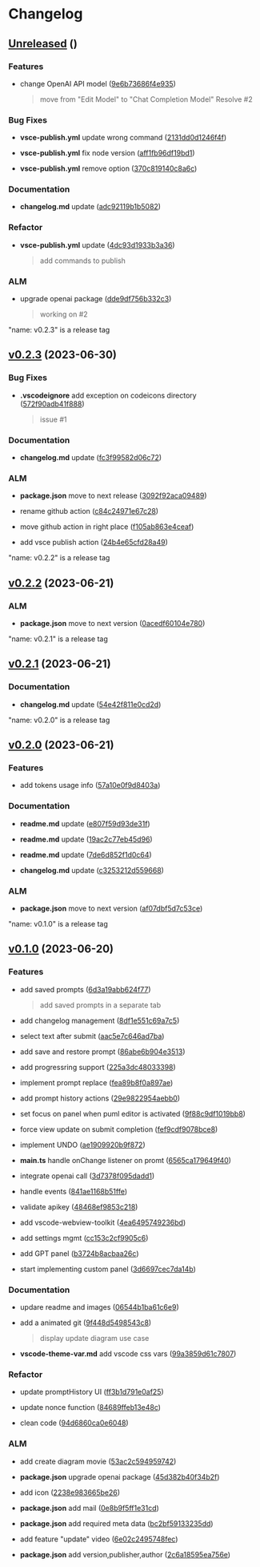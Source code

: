 # Changelog



## [Unreleased](https://github.com/bsorrentino/vscode-plantuml-gpt.git/releases/tag/Unreleased) ()

### Features

 *  change OpenAI API model ([9e6b73686f4e935](https://github.com/bsorrentino/vscode-plantuml-gpt.git/commit/9e6b73686f4e9356ea01304890de3c2309cf11cd))
     > move from &quot;Edit Model&quot; to &quot;Chat Completion Model&quot;
     > Resolve #2
   

### Bug Fixes

 -  **vsce-publish.yml**  update wrong command ([2131dd0d1246f4f](https://github.com/bsorrentino/vscode-plantuml-gpt.git/commit/2131dd0d1246f4f01e36f8fcb3393c9d6c052f69))

 -  **vsce-publish.yml**  fix node version ([aff1fb96df19bd1](https://github.com/bsorrentino/vscode-plantuml-gpt.git/commit/aff1fb96df19bd1dae1f36cb7a08284b685d6cd3))

 -  **vsce-publish.yml**  remove option ([370c819140c8a6c](https://github.com/bsorrentino/vscode-plantuml-gpt.git/commit/370c819140c8a6c8ddaa9480126c8a02f2eb74bf))


### Documentation

 -  **changelog.md**  update ([adc92119b1b5082](https://github.com/bsorrentino/vscode-plantuml-gpt.git/commit/adc92119b1b50822eb1191841ebbbf8e550a4431))


### Refactor

 -  **vsce-publish.yml**  update ([4dc93d1933b3a36](https://github.com/bsorrentino/vscode-plantuml-gpt.git/commit/4dc93d1933b3a36f3f7913ab2a4226729232f0ca))
     > add commands to publish


### ALM 

 -  upgrade openai package ([dde9df756b332c3](https://github.com/bsorrentino/vscode-plantuml-gpt.git/commit/dde9df756b332c3c0d44c2f447b8a190e3ad751f))
     > working on #2



"name: v0.2.3" is a release tag

## [v0.2.3](https://github.com/bsorrentino/vscode-plantuml-gpt.git/releases/tag/v0.2.3) (2023-06-30)


### Bug Fixes

 -  **.vscodeignore**  add exception on codeicons directory ([572f90adb41f888](https://github.com/bsorrentino/vscode-plantuml-gpt.git/commit/572f90adb41f888f0ebf7a4520d90f5e41bc4379))
     > issue #1


### Documentation

 -  **changelog.md**  update ([fc3f99582d06c72](https://github.com/bsorrentino/vscode-plantuml-gpt.git/commit/fc3f99582d06c721b0bcbcf71c9cad9d867171f6))



### ALM 

 -  **package.json**  move to next release ([3092f92aca09489](https://github.com/bsorrentino/vscode-plantuml-gpt.git/commit/3092f92aca09489341edd141d93c4aea7ce4905f))

 -  rename github action ([c84c24971e67c28](https://github.com/bsorrentino/vscode-plantuml-gpt.git/commit/c84c24971e67c28eece9f3f9d81dd09126a56fe3))

 -  move github action in right place ([f105ab863e4ceaf](https://github.com/bsorrentino/vscode-plantuml-gpt.git/commit/f105ab863e4ceaf9112d9e3a3996ad97473db6e7))

 -  add vsce publish action ([24b4e65cfd28a49](https://github.com/bsorrentino/vscode-plantuml-gpt.git/commit/24b4e65cfd28a4937ff3d2ca9a554b602053d3f2))



"name: v0.2.2" is a release tag

## [v0.2.2](https://github.com/bsorrentino/vscode-plantuml-gpt.git/releases/tag/v0.2.2) (2023-06-21)





### ALM 

 -  **package.json**  move to next version ([0acedf60104e780](https://github.com/bsorrentino/vscode-plantuml-gpt.git/commit/0acedf60104e7805beb7be7dde6c182e6603304c))



"name: v0.2.1" is a release tag

## [v0.2.1](https://github.com/bsorrentino/vscode-plantuml-gpt.git/releases/tag/v0.2.1) (2023-06-21)



### Documentation

 -  **changelog.md**  update ([54e42f811e0cd2d](https://github.com/bsorrentino/vscode-plantuml-gpt.git/commit/54e42f811e0cd2d99d8ed64a764a0bb008bfcfb2))





"name: v0.2.0" is a release tag

## [v0.2.0](https://github.com/bsorrentino/vscode-plantuml-gpt.git/releases/tag/v0.2.0) (2023-06-21)

### Features

 *  add tokens usage info ([57a10e0f9d8403a](https://github.com/bsorrentino/vscode-plantuml-gpt.git/commit/57a10e0f9d8403a0b5feed4824db85b961fefe10))
   


### Documentation

 -  **readme.md**  update ([e807f59d93de31f](https://github.com/bsorrentino/vscode-plantuml-gpt.git/commit/e807f59d93de31fce213621c1d81f392c521fd18))

 -  **readme.md**  update ([19ac2c77eb45d96](https://github.com/bsorrentino/vscode-plantuml-gpt.git/commit/19ac2c77eb45d96b103d06ef11557e677d100530))

 -  **readme.md**  update ([7de6d852f1d0c64](https://github.com/bsorrentino/vscode-plantuml-gpt.git/commit/7de6d852f1d0c647d5fc08c7885e89049df07661))

 -  **changelog.md**  update ([c3253212d559668](https://github.com/bsorrentino/vscode-plantuml-gpt.git/commit/c3253212d559668cd21cbd37497d81adbde5c92d))



### ALM 

 -  **package.json**  move to next version ([af07dbf5d7c53ce](https://github.com/bsorrentino/vscode-plantuml-gpt.git/commit/af07dbf5d7c53ce6699cee611a7f1ce986173298))



"name: v0.1.0" is a release tag

## [v0.1.0](https://github.com/bsorrentino/vscode-plantuml-gpt.git/releases/tag/v0.1.0) (2023-06-20)

### Features

 *  add saved prompts ([6d3a19abb624f77](https://github.com/bsorrentino/vscode-plantuml-gpt.git/commit/6d3a19abb624f7716177225408264d8a93c83f58))
     > add saved prompts in a separate tab
   
 *  add changelog management ([8df1e551c69a7c5](https://github.com/bsorrentino/vscode-plantuml-gpt.git/commit/8df1e551c69a7c51cd38f4e975dc53719b088d62))
   
 *  select text after submit ([aac5e7c646ad7ba](https://github.com/bsorrentino/vscode-plantuml-gpt.git/commit/aac5e7c646ad7ba57199bd4416346e2b5e9c1d41))
   
 *  add save and restore prompt ([86abe6b904e3513](https://github.com/bsorrentino/vscode-plantuml-gpt.git/commit/86abe6b904e35134f0ec1758a1bfa0b910c4c883))
   
 *  add progressring support ([225a3dc48033398](https://github.com/bsorrentino/vscode-plantuml-gpt.git/commit/225a3dc4803339856318024f97028500d52f3778))
   
 *  implement prompt replace ([fea89b8f0a897ae](https://github.com/bsorrentino/vscode-plantuml-gpt.git/commit/fea89b8f0a897ae5ea3430dfbad5408fe665505b))
   
 *  add prompt history actions ([29e9822954aebb0](https://github.com/bsorrentino/vscode-plantuml-gpt.git/commit/29e9822954aebb0e97579659249c073a6ba0afa3))
   
 *  set focus on panel when puml editor is activated ([9f88c9df1019bb8](https://github.com/bsorrentino/vscode-plantuml-gpt.git/commit/9f88c9df1019bb8b87961f3a2e3c99006bcf2965))
   
 *  force view update on submit completion ([fef9cdf9078bce8](https://github.com/bsorrentino/vscode-plantuml-gpt.git/commit/fef9cdf9078bce89074c64ed422b1699a0017cbd))
   
 *  implement UNDO ([ae1909920b9f872](https://github.com/bsorrentino/vscode-plantuml-gpt.git/commit/ae1909920b9f8723bbe6695dab2b06ea0ba5d809))
   
 *  **main.ts**  handle onChange listener on promt ([6565ca179649f40](https://github.com/bsorrentino/vscode-plantuml-gpt.git/commit/6565ca179649f400936433df1ea7e453eeea1806))
   
 *  integrate openai call ([3d7378f095dadd1](https://github.com/bsorrentino/vscode-plantuml-gpt.git/commit/3d7378f095dadd1cec50ca504caaa93e3edaa341))
   
 *  handle events ([841ae1168b51ffe](https://github.com/bsorrentino/vscode-plantuml-gpt.git/commit/841ae1168b51ffe05ffc05eab319177400268024))
   
 *  validate apikey ([48468ef9853c218](https://github.com/bsorrentino/vscode-plantuml-gpt.git/commit/48468ef9853c2188695c8ad2c789f840521e3391))
   
 *  add vscode-webview-toolkit ([4ea6495749236bd](https://github.com/bsorrentino/vscode-plantuml-gpt.git/commit/4ea6495749236bdc916bda3e88363812aa4faa51))
   
 *  add settings mgmt ([cc153c2cf9905c6](https://github.com/bsorrentino/vscode-plantuml-gpt.git/commit/cc153c2cf9905c6f7dd7c94ecf1090e9b7a14aee))
   
 *  add GPT panel ([b3724b8acbaa26c](https://github.com/bsorrentino/vscode-plantuml-gpt.git/commit/b3724b8acbaa26cd376d82262833cc31058a5e4b))
   
 *  start implementing custom panel ([3d6697cec7da14b](https://github.com/bsorrentino/vscode-plantuml-gpt.git/commit/3d6697cec7da14bcb01d76fa193070a0934a6762))
   


### Documentation

 -  updare readme and images ([06544b1ba61c6e9](https://github.com/bsorrentino/vscode-plantuml-gpt.git/commit/06544b1ba61c6e96a5c606b1a599233e7f6563f4))

 -  add a animated git ([9f448d5498543c8](https://github.com/bsorrentino/vscode-plantuml-gpt.git/commit/9f448d5498543c88f92ec6e57c8421008f69ffd5))
     > display update diagram use case

 -  **vscode-theme-var.md**  add vscode css vars ([99a3859d61c7807](https://github.com/bsorrentino/vscode-plantuml-gpt.git/commit/99a3859d61c780770d806e4d0a2b6e663500b3ee))


### Refactor

 -  update promptHistory UI ([ff3b1d791e0af25](https://github.com/bsorrentino/vscode-plantuml-gpt.git/commit/ff3b1d791e0af25b76bbb82ce03922b3733c47f2))

 -  update nonce function ([84689ffeb13e48c](https://github.com/bsorrentino/vscode-plantuml-gpt.git/commit/84689ffeb13e48c2b9a11075a7e1561e60297125))

 -  clean code ([94d6860ca0e6048](https://github.com/bsorrentino/vscode-plantuml-gpt.git/commit/94d6860ca0e604887f21ec24ad704ac9c66f31e0))


### ALM 

 -  add create diagram movie ([53ac2c594959742](https://github.com/bsorrentino/vscode-plantuml-gpt.git/commit/53ac2c59495974241a3cf99e41359aa025cd9f3e))

 -  **package.json**  upgrade openai package ([45d382b40f34b2f](https://github.com/bsorrentino/vscode-plantuml-gpt.git/commit/45d382b40f34b2f1075df43b88c9b0b612b1660d))

 -  add icon ([2238e983665be26](https://github.com/bsorrentino/vscode-plantuml-gpt.git/commit/2238e983665be265a0afba585cf99cab273b5ed3))

 -  **package.json**  add mail ([0e8b9f5ff1e31cd](https://github.com/bsorrentino/vscode-plantuml-gpt.git/commit/0e8b9f5ff1e31cd933d5074608dbce3404316bb8))

 -  **package.json**  add required meta data ([bc2bf59133235dd](https://github.com/bsorrentino/vscode-plantuml-gpt.git/commit/bc2bf59133235ddefc1a468618de9ae44f0e99bf))

 -  add feature "update" video ([6e02c2495748fec](https://github.com/bsorrentino/vscode-plantuml-gpt.git/commit/6e02c2495748fec6aeac28490aa07243bbae7bcb))

 -  **package.json**  add version,publisher,author ([2c6a18595ea756e](https://github.com/bsorrentino/vscode-plantuml-gpt.git/commit/2c6a18595ea756e5874a2910559acb789aabb592))


